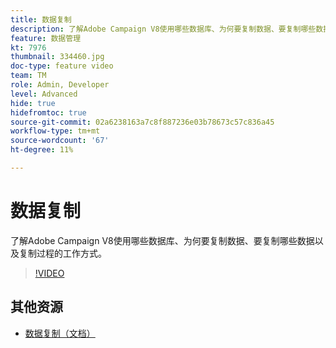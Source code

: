```yaml
---
title: 数据复制
description: 了解Adobe Campaign V8使用哪些数据库、为何要复制数据、要复制哪些数据以及复制过程的工作方式。
feature: 数据管理
kt: 7976
thumbnail: 334460.jpg
doc-type: feature video
team: TM
role: Admin, Developer
level: Advanced
hide: true
hidefromtoc: true
source-git-commit: 02a6238163a7c8f887236e03b78673c57c836a45
workflow-type: tm+mt
source-wordcount: '67'
ht-degree: 11%

---
```


# 数据复制

了解Adobe Campaign V8使用哪些数据库、为何要复制数据、要复制哪些数据以及复制过程的工作方式。

>[!VIDEO](https://video.tv.adobe.com/v/334460?quality=12)

## 其他资源

* [数据复制（文档）](https://experienceleague.adobe.com/docs/campaign/campaign-v8/config/replication.html?lang=en#data-replication)
